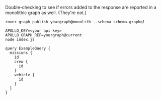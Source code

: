 Double-checking to see if errors added to the response are reported in a
monolithic graph as well. (They're not.)

```
rover graph publish yourgraph@monolith --schema schema.graphql
```

```
APOLLO_KEY=<your api key>
APOLLO_GRAPH_REF=yourgraph@current
node index.js
```

```
query ExampleQuery {
  missions {
    id
    crew {
      id
    }
    vehicle {
      id
    }
  }
}
```
